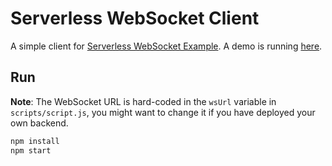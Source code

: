 # Serverless WebSocket Client

A simple client for [Serverless WebSocket Example](https://github.com/nicolomaioli/sls-ws-example). A demo is running [here](https://nicolomaioli.github.io/sls-ws-example-client).

## Run

**Note**: The WebSocket URL is hard-coded in the `wsUrl` variable in `scripts/script.js`, you might want to change it if you have deployed your own backend.

```bash
npm install
npm start
```
